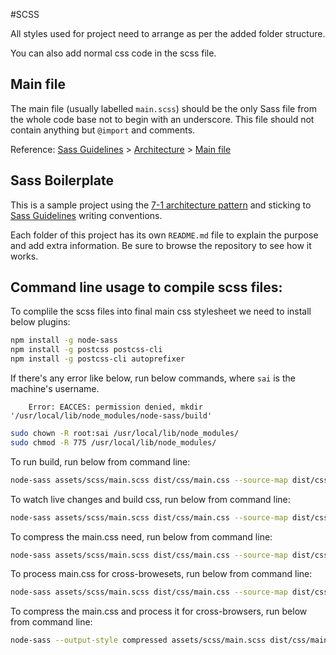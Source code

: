 #SCSS

All styles used for project need to arrange as per the added folder structure. 

You can also add normal css code in the scss file.


## Main file

The main file (usually labelled `main.scss`) should be the only Sass file from the whole code base not to begin with an underscore. This file should not contain anything but `@import` and comments.

Reference: [Sass Guidelines](http://sass-guidelin.es/) > [Architecture](http://sass-guidelin.es/#architecture) > [Main file](http://sass-guidelin.es/#main-file)

## Sass Boilerplate

This is a sample project using the [7-1 architecture pattern](http://sass-guidelin.es/#architecture) and sticking to [Sass Guidelines](http://sass-guidelin.es) writing conventions.

Each folder of this project has its own `README.md` file to explain the purpose and add extra information. Be sure to browse the repository to see how it works.



## Command line usage to compile scss files:

To complile the scss files into final main css stylesheet we need to install below plugins:


```bash
npm install -g node-sass
npm install -g postcss postcss-cli
npm install -g postcss-cli autoprefixer
```

If there's any error like below, run below commands, where `sai` is the machine's username.

		Error: EACCES: permission denied, mkdir '/usr/local/lib/node_modules/node-sass/build'

```bash
sudo chown -R root:sai /usr/local/lib/node_modules/
sudo chmod -R 775 /usr/local/lib/node_modules/
```

To run build, run below from command line:

```bash
node-sass assets/scss/main.scss dist/css/main.css --source-map dist/css/main.css.map
```

To watch live changes and build css, run below from command line:

```bash
node-sass assets/scss/main.scss dist/css/main.css --source-map dist/css/main.css.map --watch
```

To compress the main.css need, run below from command line:

```bash
node-sass assets/scss/main.scss dist/css/main.css --source-map dist/css/main.css.map --output-style compressed
```

To process main.css for cross-browesets, run below from command line:

```bash
node-sass assets/scss/main.scss dist/css/main.css --source-map dist/css/main.css.map && postcss -u autoprefixer -b 'latest 2 versions' -o dist/css/main.css < dist/css/main.css --no-map
```

To compress the main.css and process it for cross-browsers, run below from command line:

```bash
node-sass --output-style compressed assets/scss/main.scss dist/css/main.css --source-map dist/css/main.css.map && postcss -u autoprefixer -b 'latest 2 versions' -o dist/css/main.css < dist/css/main.css --no-map
```
